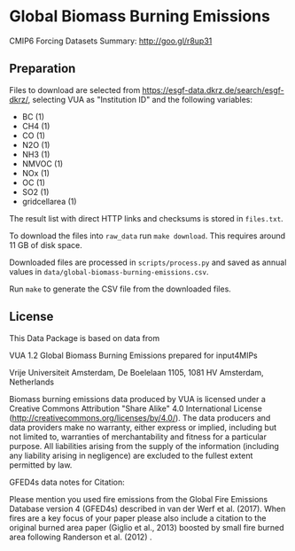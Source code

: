 # Global Biomass Burning Emissions

CMIP6 Forcing Datasets Summary: http://goo.gl/r8up31

## Preparation

Files to download are selected from https://esgf-data.dkrz.de/search/esgf-dkrz/,
selecting VUA as "Institution ID" and the following variables:

- BC (1)
- CH4 (1)
- CO (1)
- N2O (1)
- NH3 (1)
- NMVOC (1)
- NOx (1)
- OC (1)
- SO2 (1)
- gridcellarea (1)

The result list with direct HTTP links and checksums is stored in `files.txt`.

To download the files into `raw_data` run `make download`. This requires around
11 GB of disk space.

Downloaded files are processed in `scripts/process.py` and saved as annual
values in `data/global-biomass-burning-emissions.csv`.

Run `make` to generate the CSV file from the downloaded files.


## License

This Data Package is based on data from

VUA 1.2 Global Biomass Burning Emissions prepared for input4MIPs

Vrije Universiteit Amsterdam, De Boelelaan 1105, 1081 HV Amsterdam, Netherlands

Biomass burning emissions data produced by VUA is licensed under a Creative Commons Attribution "Share Alike" 4.0 International License (http://creativecommons.org/licenses/by/4.0/). The data producers and data providers make no warranty, either express or implied, including but not limited to, warranties of merchantability and fitness for a particular purpose. All liabilities arising from the supply of the information (including any liability arising in negligence) are excluded to the fullest extent permitted by law.

GFED4s data notes for Citation:

Please mention you used fire emissions from the Global Fire Emissions Database
version 4 (GFED4s) described in van der Werf et al. (2017). When fires are a key
focus  of  your  paper  please  also  include  a  citation  to  the  original
burned  area paper (Giglio et al., 2013) boosted by small fire burned area following
Randerson et  al.  (2012)
.
